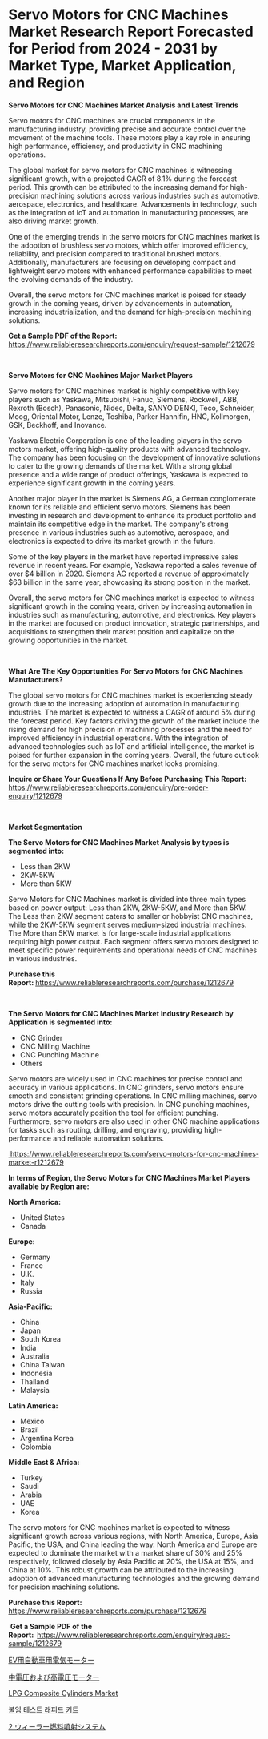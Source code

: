 <p><h1>Servo Motors for CNC Machines Market Research Report Forecasted for Period from 2024 -  2031 by Market Type, Market Application, and Region</h1></p><p><strong>Servo Motors for CNC Machines Market Analysis and Latest Trends</strong></p>
<p><p>Servo motors for CNC machines are crucial components in the manufacturing industry, providing precise and accurate control over the movement of the machine tools. These motors play a key role in ensuring high performance, efficiency, and productivity in CNC machining operations.</p><p>The global market for servo motors for CNC machines is witnessing significant growth, with a projected CAGR of 8.1% during the forecast period. This growth can be attributed to the increasing demand for high-precision machining solutions across various industries such as automotive, aerospace, electronics, and healthcare. Advancements in technology, such as the integration of IoT and automation in manufacturing processes, are also driving market growth.</p><p>One of the emerging trends in the servo motors for CNC machines market is the adoption of brushless servo motors, which offer improved efficiency, reliability, and precision compared to traditional brushed motors. Additionally, manufacturers are focusing on developing compact and lightweight servo motors with enhanced performance capabilities to meet the evolving demands of the industry.</p><p>Overall, the servo motors for CNC machines market is poised for steady growth in the coming years, driven by advancements in automation, increasing industrialization, and the demand for high-precision machining solutions.</p></p>
<p><strong>Get a Sample PDF of the Report:&nbsp;</strong> <a href="https://www.reliableresearchreports.com/enquiry/request-sample/1212679">https://www.reliableresearchreports.com/enquiry/request-sample/1212679</a></p>
<p>&nbsp;</p>
<p><strong>Servo Motors for CNC Machines Major Market Players</strong></p>
<p><p>Servo motors for CNC machines market is highly competitive with key players such as Yaskawa, Mitsubishi, Fanuc, Siemens, Rockwell, ABB, Rexroth (Bosch), Panasonic, Nidec, Delta, SANYO DENKI, Teco, Schneider, Moog, Oriental Motor, Lenze, Toshiba, Parker Hannifin, HNC, Kollmorgen, GSK, Beckhoff, and Inovance.</p><p>Yaskawa Electric Corporation is one of the leading players in the servo motors market, offering high-quality products with advanced technology. The company has been focusing on the development of innovative solutions to cater to the growing demands of the market. With a strong global presence and a wide range of product offerings, Yaskawa is expected to experience significant growth in the coming years.</p><p>Another major player in the market is Siemens AG, a German conglomerate known for its reliable and efficient servo motors. Siemens has been investing in research and development to enhance its product portfolio and maintain its competitive edge in the market. The company's strong presence in various industries such as automotive, aerospace, and electronics is expected to drive its market growth in the future.</p><p>Some of the key players in the market have reported impressive sales revenue in recent years. For example, Yaskawa reported a sales revenue of over $4 billion in 2020. Siemens AG reported a revenue of approximately $63 billion in the same year, showcasing its strong position in the market.</p><p>Overall, the servo motors for CNC machines market is expected to witness significant growth in the coming years, driven by increasing automation in industries such as manufacturing, automotive, and electronics. Key players in the market are focused on product innovation, strategic partnerships, and acquisitions to strengthen their market position and capitalize on the growing opportunities in the market.</p></p>
<p>&nbsp;</p>
<p><strong>What Are The Key Opportunities For Servo Motors for CNC Machines Manufacturers?</strong></p>
<p><p>The global servo motors for CNC machines market is experiencing steady growth due to the increasing adoption of automation in manufacturing industries. The market is expected to witness a CAGR of around 5% during the forecast period. Key factors driving the growth of the market include the rising demand for high precision in machining processes and the need for improved efficiency in industrial operations. With the integration of advanced technologies such as IoT and artificial intelligence, the market is poised for further expansion in the coming years. Overall, the future outlook for the servo motors for CNC machines market looks promising.</p></p>
<p><strong>Inquire or Share Your Questions If Any Before Purchasing This Report:</strong> <a href="https://www.reliableresearchreports.com/enquiry/pre-order-enquiry/1212679">https://www.reliableresearchreports.com/enquiry/pre-order-enquiry/1212679</a></p>
<p>&nbsp;</p>
<p><strong>Market Segmentation</strong></p>
<p><strong>The Servo Motors for CNC Machines Market Analysis by types is segmented into:</strong></p>
<p><ul><li>Less than 2KW</li><li>2KW-5KW</li><li>More than 5KW</li></ul></p>
<p><p>Servo Motors for CNC Machines market is divided into three main types based on power output: Less than 2KW, 2KW-5KW, and More than 5KW. The Less than 2KW segment caters to smaller or hobbyist CNC machines, while the 2KW-5KW segment serves medium-sized industrial machines. The More than 5KW market is for large-scale industrial applications requiring high power output. Each segment offers servo motors designed to meet specific power requirements and operational needs of CNC machines in various industries.</p></p>
<p><strong>Purchase this Report:&nbsp;</strong><a href="https://www.reliableresearchreports.com/purchase/1212679">https://www.reliableresearchreports.com/purchase/1212679</a></p>
<p>&nbsp;</p>
<p><strong>The Servo Motors for CNC Machines Market Industry Research by Application is segmented into:</strong></p>
<p><ul><li>CNC Grinder</li><li>CNC Milling Machine</li><li>CNC Punching Machine</li><li>Others</li></ul></p>
<p><p>Servo motors are widely used in CNC machines for precise control and accuracy in various applications. In CNC grinders, servo motors ensure smooth and consistent grinding operations. In CNC milling machines, servo motors drive the cutting tools with precision. In CNC punching machines, servo motors accurately position the tool for efficient punching. Furthermore, servo motors are also used in other CNC machine applications for tasks such as routing, drilling, and engraving, providing high-performance and reliable automation solutions.</p></p>
<p><a href="https://www.reliableresearchreports.com/servo-motors-for-cnc-machines-market-r1212679">&nbsp;https://www.reliableresearchreports.com/servo-motors-for-cnc-machines-market-r1212679</a></p>
<p><strong>In terms of Region, the Servo Motors for CNC Machines Market Players available by Region are:</strong></p>
<p>
    <p> <strong> North America: </strong>
        <ul>
            <li>United States</li>
            <li>Canada</li>
        </ul>
        </p> 
    <p> <strong> Europe: </strong>
        <ul>
            <li>Germany</li>
            <li>France</li>
            <li>U.K.</li>
            <li>Italy</li>
            <li>Russia</li>
        </ul>
        </p> 
    <p> <strong> Asia-Pacific: </strong>
        <ul>
            <li>China</li>
            <li>Japan</li>
            <li>South Korea</li>
            <li>India</li>
            <li>Australia</li>
            <li>China Taiwan</li>
            <li>Indonesia</li>
            <li>Thailand</li>
            <li>Malaysia</li>
        </ul>
        </p> 
    <p> <strong> Latin America: </strong>
        <ul>
            <li>Mexico</li>
            <li>Brazil</li>
            <li>Argentina Korea</li>
            <li>Colombia</li>
        </ul>
        </p> 
    <p> <strong> Middle East & Africa: </strong>
        <ul>
            <li>Turkey</li>
            <li>Saudi</li>
            <li>Arabia</li>
            <li>UAE</li>
            <li>Korea</li>
        </ul>
    </p>
    </p>
<p><p>The servo motors for CNC machines market is expected to witness significant growth across various regions, with North America, Europe, Asia Pacific, the USA, and China leading the way. North America and Europe are expected to dominate the market with a market share of 30% and 25% respectively, followed closely by Asia Pacific at 20%, the USA at 15%, and China at 10%. This robust growth can be attributed to the increasing adoption of advanced manufacturing technologies and the growing demand for precision machining solutions.</p></p>
<p><strong>Purchase this Report: </strong><a href="https://www.reliableresearchreports.com/purchase/1212679">https://www.reliableresearchreports.com/purchase/1212679</a></p>
<p>&nbsp;<strong>Get a Sample PDF of the Report:&nbsp;&nbsp;</strong><a href="https://www.reliableresearchreports.com/enquiry/request-sample/1212679">https://www.reliableresearchreports.com/enquiry/request-sample/1212679</a></p>
<p><strong></strong></p>
<p><p><a href="https://github.com/dawson566/Market-Research-Report-List-1/blob/main/8171259102400.md">EV用自動車用電気モーター</a></p><p><a href="https://medium.com/@anabelavenport7854/%E4%B8%AD%E9%9B%BB%E5%9C%A7%E3%81%8A%E3%82%88%E3%81%B3%E9%AB%98%E9%9B%BB%E5%9C%A7%E3%83%A2%E3%83%BC%E3%82%BF%E3%83%BC%E5%B8%82%E5%A0%B4%E3%83%AC%E3%83%9D%E3%83%BC%E3%83%88%E3%81%AF-%E3%81%93%E3%81%AE%E5%B8%82%E5%A0%B4%E3%81%AE%E6%9C%80%E6%96%B0%E3%81%AE%E3%83%88%E3%83%AC%E3%83%B3%E3%83%89%E3%82%84%E6%88%90%E9%95%B7%E3%81%AE%E6%A9%9F%E4%BC%9A%E3%82%92%E6%98%8E%E3%82%89%E3%81%8B%E3%81%AB%E3%81%97%E3%81%A6%E3%81%84%E3%81%BE%E3%81%99-8796fe4d8886">中電圧および高電圧モーター</a></p><p><a href="https://github.com/JermaineCrona2023/Market-Research-Report-List-1/blob/main/lpg-composite-cylinders-market.md">LPG Composite Cylinders Market</a></p><p><a href="https://github.com/rahat-gis/Market-Research-Report-List-1/blob/main/266523495930.md">불임 테스트 래피드 키트</a></p><p><a href="https://github.com/JacksonWiza1924/Market-Research-Report-List-1/blob/main/5693900102399.md">2 ウィーラー燃料噴射システム</a></p></p>